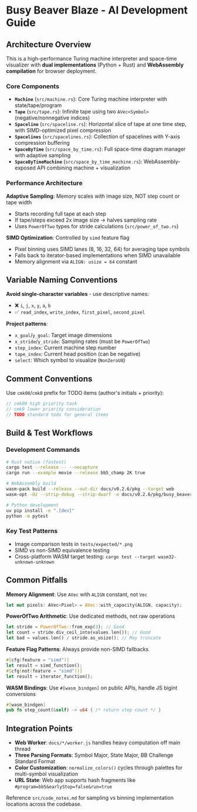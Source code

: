 # Busy Beaver Blaze - AI Development Guide

## Architecture Overview

This is a high-performance Turing machine interpreter and space-time visualizer with **dual implementations** (Python + Rust) and **WebAssembly compilation** for browser deployment.

### Core Components

- **`Machine`** (`src/machine.rs`): Core Turing machine interpreter with state/tape/program
- **`Tape`** (`src/tape.rs`): Infinite tape using two `AVec<Symbol>` (negative/nonnegative indices)
- **`Spaceline`** (`src/spaceline.rs`): Horizontal slice of tape at one time step, with SIMD-optimized pixel compression
- **`Spacelines`** (`src/spacelines.rs`): Collection of spacelines with Y-axis compression buffering
- **`SpaceByTime`** (`src/space_by_time.rs`): Full space-time diagram manager with adaptive sampling
- **`SpaceByTimeMachine`** (`src/space_by_time_machine.rs`): WebAssembly-exposed API combining machine + visualization

### Performance Architecture

**Adaptive Sampling**: Memory scales with image size, NOT step count or tape width
- Starts recording full tape at each step
- If tape/steps exceed 2x image size → halves sampling rate
- Uses `PowerOfTwo` types for stride calculations (`src/power_of_two.rs`)

**SIMD Optimization**: Controlled by `simd` feature flag
- Pixel binning uses SIMD lanes (8, 16, 32, 64) for averaging tape symbols
- Falls back to iterator-based implementations when SIMD unavailable
- Memory alignment via `ALIGN: usize = 64` constant

## Variable Naming Conventions

**Avoid single-character variables** - use descriptive names:
- ❌ `i`, `j`, `x`, `y`, `a`, `b` 
- ✅ `read_index`, `write_index`, `first_pixel`, `second_pixel`

**Project patterns**:
- `x_goal`/`y_goal`: Target image dimensions 
- `x_stride`/`y_stride`: Sampling rates (must be `PowerOfTwo`)
- `step_index`: Current machine step number
- `tape_index`: Current head position (can be negative)
- `select`: Which symbol to visualize (`NonZeroU8`)

## Comment Conventions

Use `cmk00`/`cmk0` prefix for TODO items (author's initials + priority):
```rust
// cmk00 high priority task
// cmk0 lower priority consideration
// TODO standard todo for general items
```

## Build & Test Workflows

### Development Commands
```bash
# Rust native (fastest)
cargo test --release -- --nocapture
cargo run --example movie --release bb5_champ 2K true

# WebAssembly build
wasm-pack build --release --out-dir docs/v0.2.6/pkg --target web
wasm-opt -Oz --strip-debug --strip-dwarf -o docs/v0.2.6/pkg/busy_beaver_blaze_bg.wasm docs/v0.2.6/pkg/busy_beaver_blaze_bg.wasm

# Python development
uv pip install -e ".[dev]"
python -m pytest
```

### Key Test Patterns
- Image comparison tests in `tests/expected/*.png`
- SIMD vs non-SIMD equivalence testing
- Cross-platform WASM target testing: `cargo test --target wasm32-unknown-unknown`

## Common Pitfalls

**Memory Alignment**: Use `AVec` with `ALIGN` constant, not `Vec`
```rust
let mut pixels: AVec<Pixel> = AVec::with_capacity(ALIGN, capacity);
```

**PowerOfTwo Arithmetic**: Use dedicated methods, not raw operations
```rust
let stride = PowerOfTwo::from_exp(3); // Good
let count = stride.div_ceil_into(values.len()); // Good
let bad = values.len() / stride.as_usize(); // May truncate
```

**Feature Flag Patterns**: Always provide non-SIMD fallbacks
```rust
#[cfg(feature = "simd")]
let result = simd_function();
#[cfg(not(feature = "simd"))]
let result = iterator_function();
```

**WASM Bindings**: Use `#[wasm_bindgen]` on public APIs, handle JS bigint conversions
```rust
#[wasm_bindgen]
pub fn step_count(&self) -> u64 { /* return step count */ }
```

## Integration Points

- **Web Worker**: `docs/*/worker.js` handles heavy computation off main thread
- **Three Parsing Formats**: Symbol Major, State Major, BB Challenge Standard Format
- **Color Customization**: `normalize_colors()` cycles through palettes for multi-symbol visualization
- **URL State**: Web app supports hash fragments like `#program=bb5&earlyStop=false&run=true`

Reference `src/code_notes.md` for sampling vs binning implementation locations across the codebase.